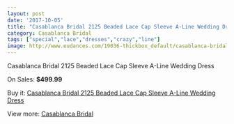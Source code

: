 ```yaml
---
layout: post
date: '2017-10-05'
title: "Casablanca Bridal 2125 Beaded Lace Cap Sleeve A-Line Wedding Dress"
category: Casablanca Bridal
tags: ["special","lace","dresses","crazy","line"]
image: http://www.eudances.com/19036-thickbox_default/casablanca-bridal-2125-beaded-lace-cap-sleeve-a-line-wedding-dress.jpg
---
```

Casablanca Bridal 2125 Beaded Lace Cap Sleeve A-Line Wedding Dress

On Sales: **$499.99**
<a href="https://www.eudances.com/en/casablanca-bridal/5661-casablanca-bridal-2125-beaded-lace-cap-sleeve-a-line-wedding-dress.html"><amp-img layout="responsive" width="600" height="600" src="//www.eudances.com/19036-thickbox_default/casablanca-bridal-2125-beaded-lace-cap-sleeve-a-line-wedding-dress.jpg" alt="Casablanca Bridal 2125 Beaded Lace Cap Sleeve A-Line Wedding Dress 0" /></a>
<a href="https://www.eudances.com/en/casablanca-bridal/5661-casablanca-bridal-2125-beaded-lace-cap-sleeve-a-line-wedding-dress.html"><amp-img layout="responsive" width="600" height="600" src="//www.eudances.com/19038-thickbox_default/casablanca-bridal-2125-beaded-lace-cap-sleeve-a-line-wedding-dress.jpg" alt="Casablanca Bridal 2125 Beaded Lace Cap Sleeve A-Line Wedding Dress 1" /></a>
<a href="https://www.eudances.com/en/casablanca-bridal/5661-casablanca-bridal-2125-beaded-lace-cap-sleeve-a-line-wedding-dress.html"><amp-img layout="responsive" width="600" height="600" src="//www.eudances.com/19037-thickbox_default/casablanca-bridal-2125-beaded-lace-cap-sleeve-a-line-wedding-dress.jpg" alt="Casablanca Bridal 2125 Beaded Lace Cap Sleeve A-Line Wedding Dress 2" /></a>

Buy it: [Casablanca Bridal 2125 Beaded Lace Cap Sleeve A-Line Wedding Dress](https://www.eudances.com/en/casablanca-bridal/5661-casablanca-bridal-2125-beaded-lace-cap-sleeve-a-line-wedding-dress.html "Casablanca Bridal 2125 Beaded Lace Cap Sleeve A-Line Wedding Dress")

View more: [Casablanca Bridal](https://www.eudances.com/en/4-casablanca-bridal "Casablanca Bridal")